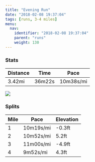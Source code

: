 ```yaml
---
title: "Evening Run"
date: "2018-02-08 19:37:04"
tags: [runs, 3-4 miles]
menu:
  nav:
    identifier: "2018-02-08 19:37:04"
    parent: "runs"
    weight: 130
---
```


### Stats

| Distance | Time | Pace |
|----------|------|------|
|3.42mi|36m22s|10m38s/mi|

<img src='https://maps.googleapis.com/maps/api/staticmap?maptype=roadmap&path=enc:ewjeIllvLdBhALzIbCdBLlEjMmGaBuDsCM}B|CCxExJuD}AwDsCOeCdDJtEjJaEqBwD_DPiBvCHrEpJ}DmB{DgCDaCnC@bFpJ_EgBuDyCDqBjC?bFtJ_EiBuDqCD{BrCDzElJsDkBaEwD`@oAvBB`FtJiEwBwDiDb@yA~BBvF{AbBOsFiBaA[_IsDwFrBkEz@jA&key=AIzaSyAfqMeaZ1CCJFGP5cWud__oZnT_Pybg-1M&size=800x800&markers=color:yellow|label:S|53.47203,-2.24983&markers=color:green|label:F|53.47151999999999,-2.2486699999999997'>

### Splits

| Mile | Pace | Elevation |
|------|------|-----------|
|1|10m19s/mi|-0.3ft|
|2|10m52s/mi|5.2ft|
|3|11m00s/mi|-4.9ft|
|4|9m52s/mi|4.3ft|
